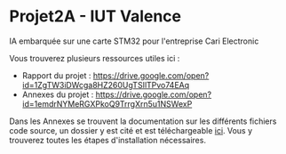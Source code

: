 # Projet2A - IUT Valence
IA embarquée sur une carte STM32 pour l'entreprise Cari Electronic

Vous trouverez plusieurs ressources utiles ici :

* Rapport du projet :	https://drive.google.com/open?id=1ZgTW3iDWcga8HZ260UgTSIlTPvo74EAq
* Annexes du projet :	https://drive.google.com/open?id=1emdrNYMeRGXPkoQ9TrrgXrn5u1NSWexP

Dans les Annexes se trouvent la documentation sur les différents fichiers code source, un dossier y est cité et est téléchargeable [ici](https://drive.google.com/open?id=1Ah9q81zzjABxKSoNOaBuwBgHY65svxQp). Vous y trouverez toutes les étapes d'installation nécessaires.
